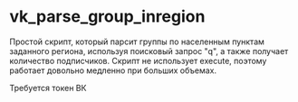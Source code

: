 # vk_parse_group_inregion
Простой скрипт, который парсит группы по населенным пунктам заданного региона, используя поисковый запрос "q", а также получает количество подписчиков. Скрипт не использует execute, поэтому работает довольно медленно при больших объемах. 

Требуется токен ВК
